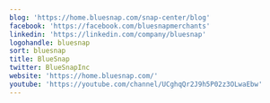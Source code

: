 ```yaml
---
blog: 'https://home.bluesnap.com/snap-center/blog'
facebook: 'https://facebook.com/bluesnapmerchants'
linkedin: 'https://linkedin.com/company/bluesnap'
logohandle: bluesnap
sort: bluesnap
title: BlueSnap
twitter: BlueSnapInc
website: 'https://home.bluesnap.com/'
youtube: 'https://youtube.com/channel/UCghqQr2J9h5P02z3OLwaEbw'
---
```

